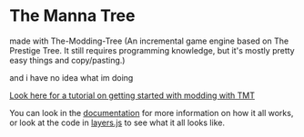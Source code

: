 # The Manna Tree
made with The-Modding-Tree
(An incremental game engine based on The Prestige Tree. It still requires programming knowledge, but it's mostly pretty easy things and copy/pasting.)

and i have no idea what im doing

[Look here for a tutorial on getting started with modding with TMT](docs/tutorials/getting-started.md)

You can look in the [documentation](docs/!general-info.md) for more information on how it all works, or look at the code in [layers.js](js/layers.js) to see what it all looks like.
